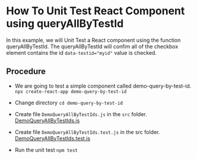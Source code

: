 # How To Unit Test React Component using queryAllByTestId

In this example, we will Unit Test a React component using the function queryAllByTestId. The queryAllByTestId will confim all of the checkbox element contains the id `data-testid="myid"` value is checked.

## Procedure

- We are going to test a simple component called demo-query-by-test-id. `npx create-react-app demo-query-by-test-id`

- Change directory `cd demo-query-by-test-id`

- Create file `DemoQueryAllByTestIds.js` in the `src` folder.
[DemoQueryAllByTestIds.js](DemoQueryAllByTestIds.js)

- Create file `DemoQueryAllByTestIds.test.js` in the src folder. 
[DemoQueryAllByTestIds.test.js](DemoQueryAllByTestIds.test.js)

- Run the unit test `npm test`
